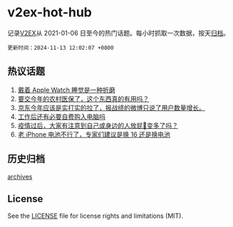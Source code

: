 # v2ex-hot-hub

 记录[V2EX](https://www.v2ex.com/)从 2021-01-06 日至今的热门话题。每小时抓取一次数据，按天[归档](archives)。

`更新时间：2024-11-13 12:02:07 +0800`

## 热议话题

1. [戴着 Apple Watch 睡觉是一种折磨](https://www.v2ex.com/t/1088829)
1. [要交今年的农村医保了，这个东西真的有用吗？](https://www.v2ex.com/t/1089108)
1. [京东今年应该是实打实的拉了，报战绩的微博只说了用户数量增长。](https://www.v2ex.com/t/1088862)
1. [工作后还有必要自费购入电脑吗](https://www.v2ex.com/t/1088899)
1. [疫情过后，大家有注意到自己或身边的人放屁💨变多了吗？](https://www.v2ex.com/t/1088977)
1. [老 iPhone 电池不行了，专家们建议是换 16 还是换电池](https://www.v2ex.com/t/1089071)

## 历史归档

[archives](archives)

## License

See the [LICENSE](LICENSE) file for license rights and limitations (MIT).
